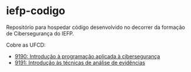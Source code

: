 # iefp-codigo

Repositório para hospedar código desenvolvido no decorrer da formação de
Cibersegurança do IEFP.

Cobre as UFCD:
- [9190: Introdução à programação aplicada à cibersegurança](https://catalogo.anqep.gov.pt/ufcdDetalhe/11603)
- [9191: Introdução às técnicas de análise de
  evidências](https://catalogo.anqep.gov.pt/ufcdDetalhe/11604)
